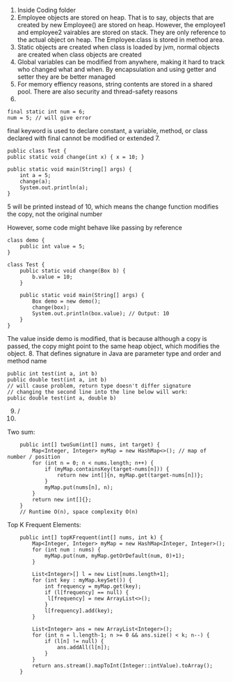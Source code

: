 1. Inside Coding folder
2. Employee objects are stored on heap. That is to say, objects that are created by new Employee() are stored on heap. However, the employee1 and employee2 vairables are stored on stack. They are only reference to the actual object on heap. The Employee.class is stored in method area.
3. Static objects are created when class is loaded by jvm, normal objects are created when class objects are created
4. Global variables can be modified from anywhere, making it hard to track who changed what and when. By encapsulation and using getter and setter they are be better managed
5. For memory effiency reasons, string contents are stored in a shared pool. There are also security and thread-safety reasons
6. 
```
final static int num = 6;
num = 5; // will give error
```
final keyword is used to declare constant, a variable, method, or class declared with final cannot be modified or extended
7.
```
public class Test {
public static void change(int x) { x = 10; }

public static void main(String[] args) {
    int a = 5;
    change(a);
    System.out.println(a);
}
```

5 will be printed instead of 10, which means the change function modifies the copy, not the original number

However, some code might behave like passing by reference
```
class demo {
    public int value = 5;
}

class Test {
    public static void change(Box b) {
        b.value = 10;
    }

    public static void main(String[] args) {
        Box demo = new demo();
        change(box);
        System.out.println(box.value); // Output: 10
    }
}
```
The value inside demo is modified, that is because although a copy is passed, the copy might point to the same heap object, which modifies the object.
8. That defines signature in Java are parameter type and order and method name
```
public int test(int a, int b)
public double test(int a, int b)
// will cause problem, return type doesn't differ signature
// changing the second line into the line below will work:
public double test(int a, double b)
```
9. /
10. 
Two sum:
```
    public int[] twoSum(int[] nums, int target) {
        Map<Integer, Integer> myMap = new HashMap<>(); // map of number / position
        for (int n = 0; n < nums.length; n++) {
            if (myMap.containsKey(target-nums[n])) {
                return new int[]{n, myMap.get(target-nums[n])};
            }
            myMap.put(nums[n], n);
        }
        return new int[]{};
    }
    // Runtime O(n), space complexity O(n)
```
Top K Frequent Elements:
```
    public int[] topKFrequent(int[] nums, int k) {
        Map<Integer, Integer> myMap = new HashMap<Integer, Integer>();
        for (int num : nums) {
            myMap.put(num, myMap.getOrDefault(num, 0)+1);
        }

        List<Integer>[] l = new List[nums.length+1];
        for (int key : myMap.keySet()) {
            int frequency = myMap.get(key);
            if (l[frequency] == null) {
             l[frequency] = new ArrayList<>();
            }
            l[frequency].add(key);
        }

        List<Integer> ans = new ArrayList<Integer>();
        for (int n = l.length-1; n >= 0 && ans.size() < k; n--) {
            if (l[n] != null) {
                ans.addAll(l[n]);
            }
        }
        return ans.stream().mapToInt(Integer::intValue).toArray();
    }
```